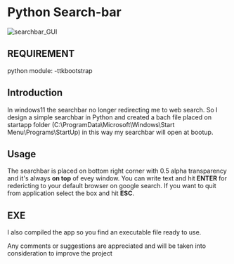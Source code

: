 # Python Search-bar
![searchbar_GUI](https://user-images.githubusercontent.com/45041921/225091712-7552e434-e422-43ff-acb4-de1a097044d5.jpg)
## REQUIREMENT
python module:
-ttkbootstrap
## Introduction
In windows11 the searchbar no longer redirecting me to web search.
So I design a simple searchbar in Python and created a bach file placed on startapp folder (C:\ProgramData\Microsoft\Windows\Start Menu\Programs\StartUp) in this way my searchbar will open at bootup.
## Usage
The searchbar is placed on bottom right corner with 0.5 alpha transparency and it's always **on top** of evey window.
You can write text and hit **ENTER** for redericting to your default browser on google search.
If you want to quit from application select the box and hit **ESC**.
## EXE
I also compiled the app so you find an executable file ready to use.

Any comments or suggestions are appreciated and will be taken into consideration to improve the project
